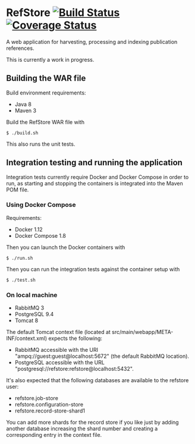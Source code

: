 # RefStore [![Build Status](https://travis-ci.org/jipe/refstore.svg?branch=master)](https://travis-ci.org/jipe/refstore) [![Coverage Status](https://coveralls.io/repos/github/jipe/refstore/badge.svg?branch=master)](https://coveralls.io/github/jipe/refstore?branch=master)
A web application for harvesting, processing and indexing publication references.

This is currently a work in progress.

## Building the WAR file

Build environment requirements:

* Java 8
* Maven 3

Build the RefStore WAR file with
    
    $ ./build.sh

This also runs the unit tests.

## Integration testing and running the application

Integration tests currently require Docker and Docker Compose in order to run,
as starting and stopping the containers is integrated into the Maven POM file.

### Using Docker Compose

Requirements:

* Docker 1.12
* Docker Compose 1.8

Then you can launch the Docker containers with

	$ ./run.sh
	
Then you can run the integration tests against the container setup with

	$ ./test.sh
	
### On local machine

* RabbitMQ 3
* PostgreSQL 9.4
* Tomcat 8

The default Tomcat context file (located at src/main/webapp/META-INF/context.xml) expects the following:

* RabbitMQ accessible with the URI "ampq://guest:guest@localhost:5672" (the default RabbitMQ location).
* PostgreSQL accessible with the URL "postgresql://refstore:refstore@localhost:5432".

It's also expected that the following databases are available to the refstore user:

* refstore.job-store
* refstore.configuration-store
* refstore.record-store-shard1

You can add more shards for the record store if you like just by adding another database increasing 
the shard number and creating a corresponding entry in the context file.
